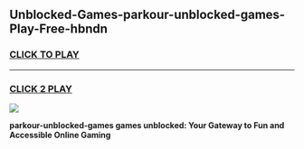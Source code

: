 
## Unblocked-Games-parkour-unblocked-games-Play-Free-hbndn
<h3>
<a href="https://premium76.site?title=parkour-unblocked-games&ref=15A">CLICK TO PLAY</a></h3>
<hr>

<h3>
<a href="https://premium76.site?title=parkour-unblocked-games&ref=15A">CLICK 2 PLAY</a>
  
</h3>

<a href="https://premium76.site?title=parkour-unblocked-games&ref=15A"><img src="https://clearcache.store/games.png"></a>


**parkour-unblocked-games games unblocked: Your Gateway to Fun and Accessible Online Gaming**
